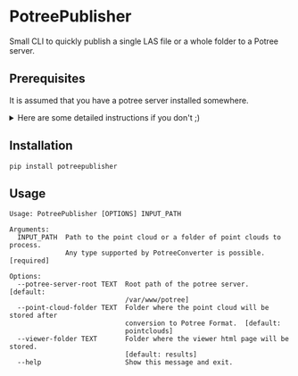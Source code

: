 # PotreePublisher
Small CLI to quickly publish a single LAS file or a whole folder to a Potree server.


## Prerequisites
It is assumed that you have a potree server installed somewhere.
<details>
<summary>Here are some detailed instructions if you don't ;)</summary>
1. Clone the potree repository: `git clone https://github.com/potree/potree`
2. Make sure you have the Node Package Manager (npm) installed (usually delivered with node.js).
3. Inside potree's repository, run `npm install`. It will install dependencies (specified in package.json) and create a build in ./build/potree.
4. Move the potree folder to you favorite http server.
5. Make sure you spot the location where you want to:
        + store the point clouds
        + store the viewer html files 
</details>

## Installation
```
pip install potreepublisher
```

## Usage
```
Usage: PotreePublisher [OPTIONS] INPUT_PATH

Arguments:
  INPUT_PATH  Path to the point cloud or a folder of point clouds to process.
              Any type supported by PotreeConverter is possible.  [required]

Options:
  --potree-server-root TEXT  Root path of the potree server.  [default:
                             /var/www/potree]
  --point-cloud-folder TEXT  Folder where the point cloud will be stored after
                             conversion to Potree Format.  [default:
                             pointclouds]
  --viewer-folder TEXT       Folder where the viewer html page will be stored.
                             [default: results]
  --help                     Show this message and exit.
```
